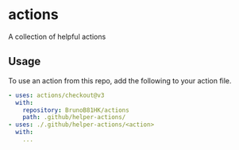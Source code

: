 # actions
A collection of helpful actions

## Usage

To use an action from this repo, add the following to your action file.

```yaml
- uses: actions/checkout@v3
  with:
    repository: BrunoB81HK/actions
    path: .github/helper-actions/
- uses: ./.github/helper-actions/<action>
  with:
    ...
```